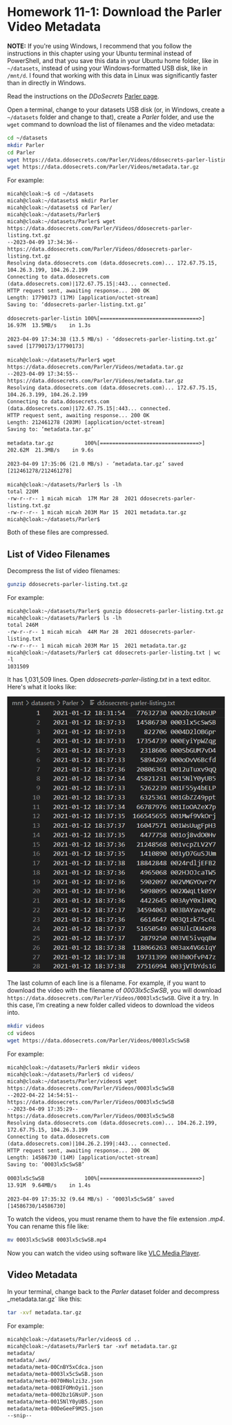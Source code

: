 # Homework 11-1: Download the Parler Video Metadata

**NOTE:** If you're using Windows, I recommend that you follow the instructions in this chapter using your Ubuntu terminal instead of PowerShell, and that you save this data in your Ubuntu home folder, like in `~/datasets`, instead of using your Windows-formatted USB disk, like in `/mnt/d`. I found that working with this data in Linux was significantly faster than in directly in Windows.

Read the instructions on the _DDoSecrets_ [Parler page](https://ddosecrets.com/wiki/Parler).

Open a terminal, change to your datasets USB disk (or, in Windows, create a `~/datasets` folder and change to that), create a _Parler_ folder, and use the `wget` command to download the list of filenames and the video metadata:

```sh
cd ~/datasets
mkdir Parler
cd Parler
wget https://data.ddosecrets.com/Parler/Videos/ddosecrets-parler-listing.txt.gz
wget https://data.ddosecrets.com/Parler/Videos/metadata.tar.gz
```

For example:

```
micah@cloak:~$ cd ~/datasets
micah@cloak:~/datasets$ mkdir Parler
micah@cloak:~/datasets$ cd Parler/
micah@cloak:~/datasets/Parler$
micah@cloak:~/datasets/Parler$ wget https://data.ddosecrets.com/Parler/Videos/ddosecrets-parler-listing.txt.gz
--2023-04-09 17:34:36--  https://data.ddosecrets.com/Parler/Videos/ddosecrets-parler-listing.txt.gz
Resolving data.ddosecrets.com (data.ddosecrets.com)... 172.67.75.15, 104.26.3.199, 104.26.2.199
Connecting to data.ddosecrets.com (data.ddosecrets.com)|172.67.75.15|:443... connected.
HTTP request sent, awaiting response... 200 OK
Length: 17790173 (17M) [application/octet-stream]
Saving to: ‘ddosecrets-parler-listing.txt.gz’

ddosecrets-parler-listin 100%[================================>]  16.97M  13.5MB/s    in 1.3s    

2023-04-09 17:34:38 (13.5 MB/s) - ‘ddosecrets-parler-listing.txt.gz’ saved [17790173/17790173]

micah@cloak:~/datasets/Parler$ wget https://data.ddosecrets.com/Parler/Videos/metadata.tar.gz
--2023-04-09 17:34:55--  https://data.ddosecrets.com/Parler/Videos/metadata.tar.gz
Resolving data.ddosecrets.com (data.ddosecrets.com)... 172.67.75.15, 104.26.3.199, 104.26.2.199
Connecting to data.ddosecrets.com (data.ddosecrets.com)|172.67.75.15|:443... connected.
HTTP request sent, awaiting response... 200 OK
Length: 212461278 (203M) [application/octet-stream]
Saving to: ‘metadata.tar.gz’

metadata.tar.gz          100%[================================>] 202.62M  21.3MB/s    in 9.6s    

2023-04-09 17:35:06 (21.0 MB/s) - ‘metadata.tar.gz’ saved [212461278/212461278]

micah@cloak:~/datasets/Parler$ ls -lh
total 220M
-rw-r--r-- 1 micah micah  17M Mar 28  2021 ddosecrets-parler-listing.txt.gz
-rw-r--r-- 1 micah micah 203M Mar 15  2021 metadata.tar.gz
micah@cloak:~/datasets/Parler$
```

Both of these files are compressed.

## List of Video Filenames

Decompress the list of video filenames:

```sh
gunzip ddosecrets-parler-listing.txt.gz
```

For example:

```
micah@cloak:~/datasets/Parler$ gunzip ddosecrets-parler-listing.txt.gz
micah@cloak:~/datasets/Parler$ ls -lh
total 246M
-rw-r--r-- 1 micah micah  44M Mar 28  2021 ddosecrets-parler-listing.txt
-rw-r--r-- 1 micah micah 203M Mar 15  2021 metadata.tar.gz
micah@cloak:~/datasets/Parler$ cat ddosecrets-parler-listing.txt | wc -l
1031509
```

It has 1,031,509 lines. Open _ddosecrets-parler-listing.txt_ in a text editor. Here's what it looks like:

![Viewing filenames in a text editor](./homework-11-1-filenames.png)

The last column of each line is a filename. For example, if you want to download the video with the filename of _0003lx5cSwSB_, you will download `https://data.ddosecrets.com/Parler/Videos/0003lx5cSwSB`. Give it a try. In this case, I’m creating a new folder called videos to download the videos into.

```sh
mkdir videos
cd videos
wget https://data.ddosecrets.com/Parler/Videos/0003lx5cSwSB
```

For example:

```
micah@cloak:~/datasets/Parler$ mkdir videos
micah@cloak:~/datasets/Parler$ cd videos/
micah@cloak:~/datasets/Parler/videos$ wget https://data.ddosecrets.com/Parler/Videos/0003lx5cSwSB
--2022-04-22 14:54:51--  https://data.ddosecrets.com/Parler/Videos/0003lx5cSwSB
--2023-04-09 17:35:29--  https://data.ddosecrets.com/Parler/Videos/0003lx5cSwSB
Resolving data.ddosecrets.com (data.ddosecrets.com)... 104.26.2.199, 172.67.75.15, 104.26.3.199
Connecting to data.ddosecrets.com (data.ddosecrets.com)|104.26.2.199|:443... connected.
HTTP request sent, awaiting response... 200 OK
Length: 14586730 (14M) [application/octet-stream]
Saving to: ‘0003lx5cSwSB’

0003lx5cSwSB             100%[================================>]  13.91M  9.64MB/s    in 1.4s    

2023-04-09 17:35:32 (9.64 MB/s) - ‘0003lx5cSwSB’ saved [14586730/14586730]
```

To watch the videos, you must rename them to have the file extension _.mp4_. You can rename this file like:

```sh
mv 0003lx5cSwSB 0003lx5cSwSB.mp4
```

Now you can watch the video using software like [VLC Media Player](https://www.videolan.org/).

## Video Metadata

In your terminal, change back to the _Parler_ dataset folder and decompress _metadata.tar.gz` like this:

```sh
tar -xvf metadata.tar.gz
```

For example:

```
micah@cloak:~/datasets/Parler/videos$ cd ..
micah@cloak:~/datasets/Parler$ tar -xvf metadata.tar.gz
metadata/
metadata/.aws/
metadata/meta-00CnBY5xCdca.json
metadata/meta-0003lx5cSwSB.json
metadata/meta-0070HNolzi3z.json
metadata/meta-00BIFOMnOyi1.json
metadata/meta-0002bz1GNsUP.json
metadata/meta-0015NlY0yUB5.json
metadata/meta-00DeGeeF9M25.json
--snip--
```